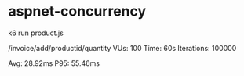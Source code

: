 # aspnet-concurrency

k6 run product.js

/invoice/add/productid/quantity
VUs: 100
Time: 60s
Iterations: 100000

Avg: 28.92ms
P95: 55.46ms